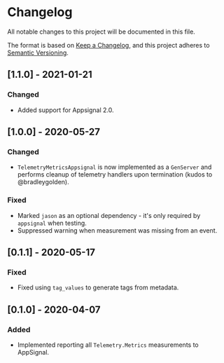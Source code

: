 # Changelog
All notable changes to this project will be documented in this file.

The format is based on [Keep a Changelog](https://keepachangelog.com/en/1.0.0/),
and this project adheres to [Semantic Versioning](https://semver.org/spec/v2.0.0.html).

## [1.1.0] - 2021-01-21
### Changed
- Added support for Appsignal 2.0.
## [1.0.0] - 2020-05-27
### Changed
- `TelemetryMetricsAppsignal` is now implemented as a `GenServer` and performs cleanup
of telemetry handlers upon termination (kudos to @bradleygolden).

### Fixed
- Marked `jason` as an optional dependency - it's only required by `appsignal` when testing.
- Suppressed warning when measurement was missing from an event.

## [0.1.1] - 2020-05-17
### Fixed
- Fixed using `tag_values` to generate tags from metadata.

## [0.1.0] - 2020-04-07
### Added
- Implemented reporting all `Telemetry.Metrics` measurements to AppSignal.
